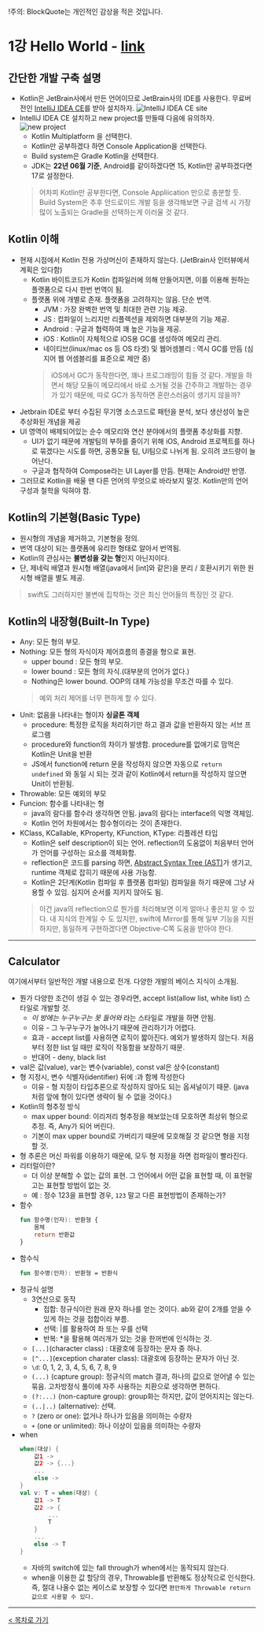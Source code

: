 !주의: BlockQuote는 개인적인 감상을 적은 것입니다.

# 1강 Hello World - [link](https://www.youtube.com/watch?v=1OzBh2Uuj2s)
## 간단한 개발 구축 설명
- Kotlin은 JetBrain사에서 만든 언어이므로 JetBrain사의 IDE를 사용한다. 무료버전인 [IntelliJ IDEA CE](https://www.jetbrains.com/ko-kr/idea/download/#section=mac)를 받아 설치하자.
![IntelliJ IDEA CE site](1.png)
- IntelliJ IDEA CE 설치하고 new project를 만들때 다음에 유의하자.
![new project](2.png)
  - Kotlin Multiplatform 을 선택한다.
  - Kotlin만 공부하겠다 하면 Console Application을 선택한다.
  - Build system은 Gradle Kotlin을 선택한다.
  - JDK는 **22년 06월 기준**, Android를 같이하겠다면 15, Kotlin만 공부하겠다면 17로 설정한다.
  > 어차피 Kotlin만 공부한다면, Console Appliication 만으로 충분할 듯. Build System은 추후 안드로이드 개발 등을 생각해보면 구글 검색 시 가장 많이 노출되는 Gradle을 선택하는게 이러울 것 같다.
## Kotlin 이해
- 현재 시점에서 Kotlin 전용 가상머신이 존재하지 않는다. (JetBrain사 인터뷰에서 계획은 있다함)
    - Kotlin 바이트코드가 Kotlin 컴파일러에 의해 만들어지면, 이를 이용해 원하는 플랫폼으로 다시 한번 번역이 됨.
    - 플랫폼 위에 개별로 존재. 플랫폼을 고려하지는 않음. 단순 번역.
        - JVM : 가장 완벽한 번역 및 최대한 관련 기능 제공.
        - JS : 컴파일이 느리지만 리플렉션을 제외하면 대부분의 기능 제공.
        - Android : 구글과 협력하여 꽤 높은 기능을 제공.
        - iOS : Kotlin이 자체적으로 iOS용 GC를 생성하여 메모리 관리.
        - 네이티브(linux/mac os 등 OS 타겟) 및 웹어셈블리 : 역시 GC를 만듬 (심지어 웹 어셈블리를 표준으로 제안 중)
        > iOS에서 GC가 동작한다면, 꽤나 프로그래밍이 힘들 것 같다. 개발을 하면서 해당 모듈이 메모리에서 바로 소거될 것을 간주하고 개발하는 경우가 있기 때문에, 따로 GC가 동작하면 혼란스러움이 생기지 않을까?
- Jetbrain IDE로 부터 수집된 무기명 소스코드로 패턴을 분석, 보다 생산성이 높은 추상화된 개념을 제공
- UI 영역이 배제되어있는 순수 메모리와 연산 분야에서의 플랫폼 추상화를 지향.
   - UI가 없기 때문에 개발팀의 부하를 줄이기 위해 iOS, Android 프로젝트를 하나로 묶겠다는 시도를 하면, 공통모듈 팀, UI팀으로 나뉘게 됨. 오히려 코드량이 늘어난다.
   - 구글과 협작하여 Compose라는 UI Layer를 만듬. 현재는 Android만 반영.
- 그러므로 Kotlin을 배울 땐 다른 언어의 무엇으로 바라보지 말것. Kotlin만의 언어 구성과 철학을 익혀야 함.
## Kotlin의 기본형(Basic Type)
- 원시형의 개념을 제거하고, 기본형을 정의.
- 번역 대상이 되는 플랫폼에 유리한 형태로 알아서 번역됨.
- Kotlin의 관심사는 **불변성을 갖는 형**인지 아닌지이다.
- 단, 제네릭 배열과 원시형 배열(java에서 [int]와 같은)을 분리 / 호환시키기 위한 원시형 배열을 별도 제공.
> swift도 그러하지만 불변에 집착하는 것은 최신 언어들의 특징인 것 같다.
## Kotlin의 내장형(Built-In Type)
- Any: 모든 형의 부모.
- Nothing: 모든 형의 자식이자 제어흐름의 종결을 형으로 표현.
    - upper bound : 모든 형의 부모.
    - lower bound : 모든 형의 자식.(대부분의 언어가 없다.)
    - Nothing은 lower bound. OOP의 대체 가능성을 무조건 따를 수 있다.
    > 예외 처리 제어를 너무 편하게 할 수 있다.
- Unit: 없음을 나타내는 형이자 **싱글톤 객체**
    - procedure: 특정한 로직을 처리하기만 하고 결과 값을 반환하지 않는 서브 프로그램
    - procedure와 function의 차이가 발생함. procedure를 없애기로 맘먹은 Kotlin은 Unit을 반환
    - JS에서 function에 return 문을 작성하지 않으면 자동으로 `return undefined` 와 동일 시 되는 것과 같이 Kotlin에서 return을 작성하지 않으면 Unit이 반환됨.
- Throwable: 모든 예외의 부모
- Funcion: 함수를 나타내는 형
    - java의 람다를 함수라 생각하면 안됨. java의 람다는 interface의 익명 객체임.
    - Kotlin 언어 차원에서는 함수형이라는 것이 존재한다.
- KClass, KCallable, KProperty, KFunction, KType: 리플레션 타입
    - Kotlin은 self description이 되는 언어. reflection의 도움없이 처음부터 언어가 언어를 구성하는 요소를 객체화함.
    - reflection은 코드를 parsing 하면, [Abstract Syntax Tree (AST)](https://www.geeksforgeeks.org/abstract-syntax-tree-ast-in-java/)가 생기고, runtime 객체로 잡히기 때문에 사용 가능함.
    - Kotlin은 2단계(Kotlin 컴파일 후 플랫폼 컴파일) 컴파일을 하기 때문에 그냥 사용할 수 있임. 심지어 순서를 지키지 않아도 됨.
    > 이건 java의 reflection으로 뭔가를 처리해보면 이게 얼마나 좋은지 알 수 있다. 내 지식의 한계일 수 도 있지만, swift에 Mirror를 통해 일부 기능을 지원하지만, 동일하게 구현하겠다면 Objective-C쪽 도움을 받아야 한다.

---
## Calculator
여기에서부터 일반적인 개발 내용으로 전개. 다양한 개발의 베이스 지식이 소개됨.
- 뭔가 다양한 조건이 생길 수 있는 경우라면, accept list(allow list, white list) 스타일로 개발할 것.
    - *이 방에는 누구누구는 못 들어와* 라는 스타일로 개발을 하면 안됨.
    - 이유 - 그 누구누구가 늘어나기 때문에 관리하기가 어렵다.
    - 효과 - accept list를 사용하면 로직이 짧아진다. 예외가 발생하지 않는다. 처음부터 정한 list 일 때만 로직이 작동함을 보장하기 때문.
    - 반대어 - deny, black list
- val은 값(value), var는 변수(variable), const val은 상수(constant)
- 형 지정시, 변수 식별자(identifier) 뒤에 :과 함께 작성한다
    - 이유 - 형 지정이 타입추론으로 작성하지 않아도 되는 옵셔널이기 때문. (java 처럼 앞에 형이 있다면 생략이 될 수 없을 것이다.)
- Kotlin의 형추정 방식
    - max upper bound: 이리저리 형추정을 해보았는데 모호하면 최상위 형으로 추정. 즉, Any가 되어 버린다.
    - 기본이 max upper bound로 가버리기 때문에 모호해질 것 같으면 형을 지정할 것.
- 형 추론은 머신 파워를 이용하기 때문에, 모두 형 지정을 하면 컴파일이 빨라진다.
- 리터럴이란?
    - 더 이상 분해할 수 없는 값의 표현. 그 언어에서 어떤 값을 표현할 때, 이 표현말고는 표현할 방법이 없는 것.
    - 예 : 정수 123을 표현할 경우, `123` 말고 다른 표현방법이 존재하는가?
- 함수
    ```Kotlin
    fun 함수명(인자): 반환형 {
        몸체
        return 반환값
    }
    ```
- 함수식
    ```Kotlin
    fun 함수명(인자): 반환형 = 반환식
    ```
- 정규식 설명
    - 3연산으로 동작
        - 접합: 정규식이란 원래 문자 하나를 얻는 것이다. ab와 같이 2개를 얻을 수 있게 하는 것을 접합이라 부름.
        - 선택: |를 활용하여 좌 또는 우를 선택
        - 반복: *을 활용해 여러개가 있는 것을 한꺼번에 인식하는 것.
    - `[...]`(character class) : 대괄호에 등장하는 문자 중 하나.
    - `[^...]`(exception charater class): 대괄호에 등장하는 문자가 아닌 것.
    - `\d`: 0, 1, 2, 3, 4, 5, 6, 7, 8, 9
    - `(...)` (capture group): 정규식의 match 결과, 하나의 값으로 얻어낼 수 있는 묶음. 고차방정식 풀이에 자주 사용하는 치환으로 생각하면 편하다.
    - `(?:...)` (non-capture group): group화는 하지만, 값이 얻어지지는 않는다.
    - `(..|..)` (alternative): 선택.
    - `?` (zero or one): 없거나 하나가 있음을 의미하는 수량자
    - `+` (one or unlimited): 하나 이상이 있음을 의미하는 수량자
- when
    ```Kotlin
    when(대상) {
        값1 ->
        값2 -> {...}
        ...
        else ->
    }
    val v: T = when(대상) {
        값1 -> T
        값2 -> { 
            ...
            T
        }
        ...
        else -> T
    }
    ```
    - 자바의 switch에 있는 fall through가 when에서는 동작되지 않는다.
    - when을 이용한 값 할당의 경우, Throwable를 반환해도 정상적으로 인식한다. 즉, 절대 나올수 없는 케이스로 보장할 수 있다면 `편안하게 Throwable return 값으로 사용할 수 있다.`
---
[< 목차로 가기](../README.md)
